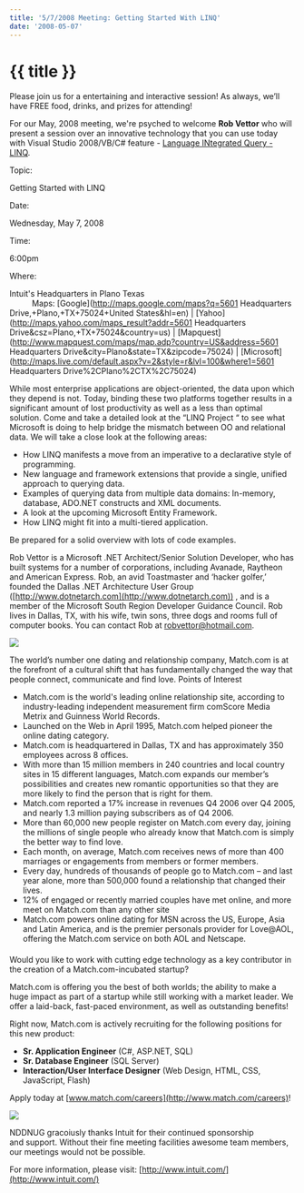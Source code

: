 ```yaml
---
title: '5/7/2008 Meeting: Getting Started With LINQ'
date: '2008-05-07'
---
```

# {{ title }}

Please join us for a entertaining and interactive session! As always, we’ll have FREE food, drinks, and prizes for attending!

For our May, 2008 meeting, we're psyched to welcome **Rob Vettor** who will present a session over an innovative technology that you can use today with Visual Studio 2008/VB/C# feature - [Language INtegrated Query - LINQ](http://msdn.microsoft.com/en-us/library/bb308959.aspx).

Topic:

Getting Started with LINQ

Date:

Wednesday, May 7, 2008

Time:

6:00pm

Where:

Intuit's Headquarters in Plano Texas  
          Maps: [Google](http://maps.google.com/maps?q=5601 Headquarters Drive,+Plano,+TX+75024+United States&hl=en) | [Yahoo](http://maps.yahoo.com/maps_result?addr=5601 Headquarters Drive&csz=Plano,+TX+75024&country=us) | [Mapquest](http://www.mapquest.com/maps/map.adp?country=US&address=5601 Headquarters Drive&city=Plano&state=TX&zipcode=75024) | [Microsoft](http://maps.live.com/default.aspx?v=2&style=r&lvl=100&where1=5601 Headquarters Drive%2CPlano%2CTX%2C75024)

  
  

  

While most enterprise applications are object-oriented, the data upon which they depend is not. Today, binding these two platforms together results in a significant amount of lost productivity as well as a less than optimal solution. Come and take a detailed look at the “LINQ Project “ to see what Microsoft is doing to help bridge the mismatch between OO and relational data. We will take a close look at the following areas:

-   How LINQ manifests a move from an imperative to a declarative style of programming.
-   New language and framework extensions that provide a single, unified approach to querying data.
-   Examples of querying data from multiple data domains: In-memory, database, ADO.NET constructs and XML documents.
-   A look at the upcoming Microsoft Entity Framework.
-   How LINQ might fit into a multi-tiered application.

Be prepared for a solid overview with lots of code examples.

Rob Vettor is a Microsoft .NET Architect/Senior Solution Developer, who has built systems for a number of corporations, including Avanade, Raytheon and American Express. Rob, an avid Toastmaster and ‘hacker golfer,’ founded the Dallas .NET Architecture User Group ([http://www.dotnetarch.com](http://www.dotnetarch.com)) , and is a member of the Microsoft South Region Developer Guidance Council. Rob lives in Dallas, TX, with his wife, twin sons, three dogs and rooms full of computer books. You can contact Rob at [robvettor@hotmail.com](mailto:robvettor@hotmail.com).

[![](http://nddnug.net/files/uploads/matchlogo.jpg)](http://match.com)

The world’s number one dating and relationship company, Match.com is at the forefront of a cultural shift that has fundamentally changed the way that people connect, communicate and find love. Points of Interest

-   Match.com is the world's leading online relationship site, according to industry-leading independent measurement firm comScore Media Metrix and Guinness World Records.
-   Launched on the Web in April 1995, Match.com helped pioneer the online dating category.
-   Match.com is headquartered in Dallas, TX and has approximately 350 employees across 8 offices.
-   With more than 15 million members in 240 countries and local country sites in 15 different languages, Match.com expands our member’s possibilities and creates new romantic opportunities so that they are more likely to find the person that is right for them.
-   Match.com reported a 17% increase in revenues Q4 2006 over Q4 2005, and nearly 1.3 million paying subscribers as of Q4 2006.
-   More than 60,000 new people register on Match.com every day, joining the millions of single people who already know that Match.com is simply the better way to find love.
-   Each month, on average, Match.com receives news of more than 400 marriages or engagements from members or former members.
-   Every day, hundreds of thousands of people go to Match.com – and last year alone, more than 500,000 found a relationship that changed their lives.
-   12% of engaged or recently married couples have met online, and more meet on Match.com than any other site
-   Match.com powers online dating for MSN across the US, Europe, Asia and Latin America, and is the premier personals provider for Love@AOL, offering the Match.com service on both AOL and Netscape.

  

#### 

Would you like to work with cutting edge technology as a key contributor in the creation of a Match.com-incubated startup?

Match.com is offering you the best of both worlds; the ability to make a huge impact as part of a startup while still working with a market leader. We offer a laid-back, fast-paced environment, as well as outstanding benefits!  
  
Right now, Match.com is actively recruiting for the following positions for this new product:

-   **Sr. Application Engineer** (C#, ASP.NET, SQL)
-   **Sr. Database Engineer** (SQL Server)
-   **Interaction/User Interface Designer** (Web Design, HTML, CSS, JavaScript, Flash)

Apply today at [www.match.com/careers](http://www.match.com/careers)!

[![](http://nddnug.net/files/themes/nddnug/images/sponsors/intuit.jpg)](http://intuit.com)  
  
NDDNUG gracoiusly thanks Intuit for their continued sponsorship  
and support. Without their fine meeting facilities awesome team members, our meetings would not be possible.  
  
For more information, please visit: [http://www.intuit.com/](http://www.intuit.com/)
    
